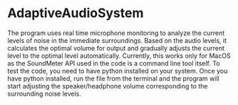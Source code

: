 # AdaptiveAudioSystem
The program uses real time microphone monitoring to analyze the current levels of noise in the immediate surroundings. Based on the audio levels, it calculates the optimal volume for output and gradually adjusts the current level to the optimal level automatically.
Currently, this works only for MacOS as the SoundMeter API used in the code is a command line tool itself. To test the code, you need to have python installed on your system. 
Once you have python installed, run the file from the terminal and the program will start adjusting the speaker/headphone volume corresponding to the surrounding noise levels.
